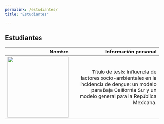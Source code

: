 ```yaml
---
permalink: /estudiantes/
title: "Estudiantes"

---
```


## Estudiantes

| Nombre |Información personal | 
| ------:| -----------:|
|<img src="https://juliojx.github.io/jorgevc/img-20181115-wa0002.jpg" width="200"> |Título de tesis: Influencia de factores socio-ambientales en la incidencia de dengue: un modelo para Baja California Sur y un modelo general para la República Mexicana. |




